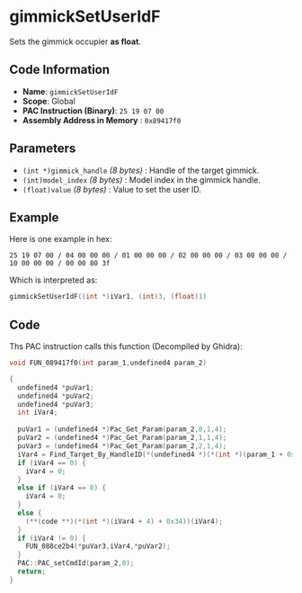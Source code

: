 # gimmickSetUserIdF

Sets the gimmick occupier **as float**.

## Code Information

- **Name**: `gimmickSetUserIdF`
- **Scope**: Global
- **PAC Instruction (Binary)**: `25 19 07 00`
- **Assembly Address in Memory** : `0x89417f0`

## Parameters

- `(int *)gimmick_handle` *(8 bytes)* : Handle of the target gimmick.
- `(int)model_index` *(8 bytes)* : Model index in the gimmick handle.
- `(float)value` *(8 bytes)* : Value to set the user ID.

## Example

Here is one example in hex:

```25 19 07 00 / 04 00 00 00 / 01 00 00 00 / 02 00 00 00 / 03 00 00 00 / 10 00 00 00 / 00 00 80 3f```

Which is interpreted as:

```c
gimmickSetUserIdF((int *)iVar1, (int)3, (float)1)
```

## Code

Ths PAC instruction calls this function (Decompiled by Ghidra):

```c
void FUN_089417f0(int param_1,undefined4 param_2)

{
  undefined4 *puVar1;
  undefined4 *puVar2;
  undefined4 *puVar3;
  int iVar4;
  
  puVar1 = (undefined4 *)Pac_Get_Param(param_2,0,1,4);
  puVar2 = (undefined4 *)Pac_Get_Param(param_2,1,1,4);
  puVar3 = (undefined4 *)Pac_Get_Param(param_2,2,1,4);
  iVar4 = Find_Target_By_HandleID(*(undefined4 *)(*(int *)(param_1 + 0x10) + 0xe8),*puVar1,1);
  if (iVar4 == 0) {
    iVar4 = 0;
  }
  else if (iVar4 == 0) {
    iVar4 = 0;
  }
  else {
    (**(code **)(*(int *)(iVar4 + 4) + 0x34))(iVar4);
  }
  if (iVar4 != 0) {
    FUN_088ce2b4(*puVar3,iVar4,*puVar2);
  }
  PAC::PAC_setCmdId(param_2,0);
  return;
}
```

